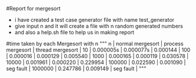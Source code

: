 #Report for mergesort

- i have created a test case generator file with name test_generator
- give input n and it will create a file with n random generated numbers
- and also a help.sh file to help us in making report

#time taken by each Mergesort with n
"""
n       | normal mergesort      | process mergesort        | thread mergesort          |
10      |  0.000005s            | 0.000077s                | 0.000144                  |
100     |  0.000016             | 0.000129                 | 0.005540                  |
1000    |  0.000165             | 0.000119                 | 0.030578                  |
10000   |  0.001961             | 0.000220                 | 0.229954                  |
100000  |  0.022590             | 0.001090                 | seg fault                 |
1000000 |  0.247786             | 0.009149                 | seg fault                 |
"""